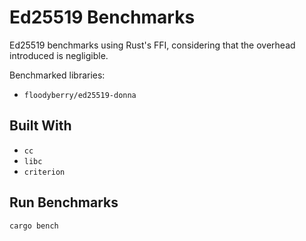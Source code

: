 # Ed25519 Benchmarks

Ed25519 benchmarks using Rust's FFI, considering that the overhead introduced is negligible.

Benchmarked libraries:

- `floodyberry/ed25519-donna`

## Built With

- `cc`
- `libc`
- `criterion`

## Run Benchmarks

```bash
cargo bench
```
